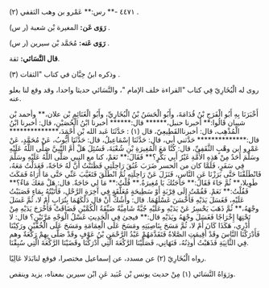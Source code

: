 ٤٤٧١ -** رس:** عَمْرو بن وهب الثقفي (٢) .

**رَوَى عَن:** المغيرة بْن شعبة (ر س) .

**رَوَى عَنه:** مُحَمَّد بْن سيرين (ر س) .

**قال النَّسَائي:** ثقة.

وذكره ابنُ حِبَّان في كتاب "الثقات (٣) .

روى له الْبُخَارِيّ فِي كتاب "القراءة خلف الإمام "، والنَّسَائي حديثا واحدا، وقد وقع لنا بعلو عنه.

أَخْبَرَنَا بِهِ أَبُو الْفَرَجِ بْنُ قُدَامَةَ، وأَبُو الْحَسَنُ بْنُ الْبُخَارِيِّ، وأَبُو الْغَنَائِمِ بْن علان،** وأحمد بْن شيبان قَالُوا:** أخبرنا حنبل،****** قال:****** أخبرنا ابْنُ الْحُصَيْنِ، قال: أخبرنا ابْنُ الْمُذْهِب، قال: أخبرناالقَطِيعِيّ، قال (١) : حَدَّثَنَا عَبد الله بْن أَحْمَدَ،************** قال:************** حَدَّثني أبي، قال: حَدَّثَنَا إِسْمَاعِيلُ، قال: حَدَّثَنَا أَيُّوبُ، عَنْ مُحَمَّدٍ، عَنْ عَمْرو ابن وهْبٍ الثَّقَفِيِّ، قال: كُنَّا مَعَ الْمُغِيرَةِ بْنِ شُعْبَةَ، فَسُئِلَ هَلْ أُمَّ النَّبِيَّ صَلَّى اللَّهُ عَلَيْهِ وسَلَّمَ أَحَدٌ مِنْ هَذِهِ الأُمَّةِ غَيْرُ أَبِي بَكْرٍ؟** فَقَالَ:** نَعَمْ، كنا مع النبي صَلَّى اللَّهُ عَلَيْهِ وسَلَّمَ فِي سَفَرٍ، فَلَمَّا كان من الحسر ضَرَبَ عُنُقَ رَاحِلَتِي فَظَنَنْتُ أَنَّ لَهُ حَاجَةً، فَعَدَلْتُ مَعَهُ، فَانْطَلَقْنَا حَتَّى بَرَزْنَا عَنِ النَّاسِ، فَنَزَلَ عَنْ رَاحِلَتِهِ ثُمَّ انْطَلَقَ فَتَغَيَّبَ عَنِّي حَتَّى مَا أَرَاهُ فَمَكَثَ طَوِيلا،** ثُمَّ جَاءَ فَقَالَ:** حَاجَتُكَ يَا مُغِيرَةُ.** قُلْتُ:** مَا لِي حَاجَةٌ. قال: هَلْ مَعَكَ مَاءٌ؟** فَقُلْتُ:** نَعَمْ. فَقُمْتُ إِلَى قِرْبَةٍ أَوْ سَطِيحَةٍ مُعَلَّقَةٍ فِي آخِرَةِ الرَّحْلِ، فَأَتَيْتُهُ بِمَاءٍ فَصَبَبْتُ عَلَيْهِ، فَغَسَلَ يَدَيْهِ فَأَحْسَنَ غَسْلَهُمَا. قال: وأَشُكُّ أَنْ قال دَلْكَهُمَا بِتُرَابٍ أَمْ لا، ثُمَّ غَسَلَ وجْهَهُ،** ثُمَّ ذَهَبَ يَحْسِرُ عَنْ يَدَيْهِ وعَلَيْهِ جُبَّةٌ شَامِيَّةٌ ضَيِّقَةُ الْكُمَّيْنِ فَضَاقَتْ فَأَخْرَجَ يَدَيْهِ مِنْ تَحْتِهَا إِخْرَاجًا فَغَسَلَ وجْهَهُ ويَدَيْهِ قال:** فيجئ فِي الْحَدِيثِ غَسْلُ الْوَجْهِ مَرَّتَيْنِ؟ قال: لا أَدْرِي، هَكَذَا كَانَ أَمْ لا، ثُمَّ مَسَحَ بِنَاصِيَتِهِ ومَسَحَ عَلَى الْعِمَامَةِ ومَسَحَ عَلَى الْخُفَّيْنِ ورَكِبْنَا فَأَدْرَكْنَا النَّاسَ وقَدْ أُقِيمَتِ الصَّلاةُ فَتَقَدَّمَهُمْ عَبْدُ الرَّحْمَنِ بْنُ عَوْفٍ وقَدْ صَلَّى بِهِمْ رَكْعَةٌ وهم فِي الثَّانِيَةِ فَذَهَبْتُ أُوذِنُهُ، فَنَهَانِي، فَصَلَّيْنَا الرَّكْعَةَ الَّتِي أَدْرَكْنَا وقَضَيْنَا الرَّكْعَةَ الَّتِي سُبِقْنَا.

رواه الْبُخَارِيّ (٢) عن مسدد، عن إسماعيل مختصرا، فوقع لنابَدَلا عَالِيًا.

ورَوَاهُ النَّسَائي (١) مِنْ حديث يونس بْن عُبَيد عَنِ ابْن سيرين بمعناه، يزيد وينقص.